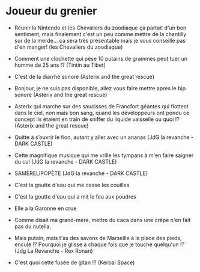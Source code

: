 # Joueur du grenier

- Réunir la Nintendo et les Chevaliers du zoodiaque ça partait d'un bon sentiment, mais finalement c'est un peu comme mettre de la chantilly sur de la merde... ça sera très présentable mais je vous conseille pas d'en manger! (les Chevaliers du zoodiaque)
- Comment une clochette qui pèse 10 putains de grammes peut tuer un homme de 25 ans !? (Tintin au Tibet)
- C'est de la diarrhé sonore (Asterix and the great rescue)
- Bonjour, je ne suis pas disponible, allez vous faire mettre après le bip sonore (Asterix and the great rescue)
- Asterix qui marche sur des saucisses de Francfort géantes qui flottent dans le ciel, non mais bon sang, quand les développeurs ont pondu ce concept ils étaient en train de sniffer du liquide vaisselle ou quoi !? (Asterix and the great rescue)



- Quitte à s’ouvrir le fion, autant y aller avec un ananas (JdG la revanche - DARK CASTLE)
- Cette magnifique musique qui me vrille les tympans à m'en faire saigner du cul (JdG la revanche - DARK CASTLE)
- SAMÈRELIPOPÈTE  (JdG la revanche - DARK CASTLE)



- C'est la goutte d'eau qui me casse les couilles
- C'est la goutte d'eau qui a mit le feu aux poudres
- Elle a la Garonne en crue
- Comme disait ma grand-mère, mettre du caca dans une crêpe n'en fait pas du nutella.
- Mais putain, mais t'as des savons de Marseille à la place des pieds, enculé !? Pourquoi je glisse à chaque fois que je touche quelqu'un !? (Jdg La Revanche - Rex Ronan)
- C'est quoi cette fusée de gitan !? (Kerbal Space)